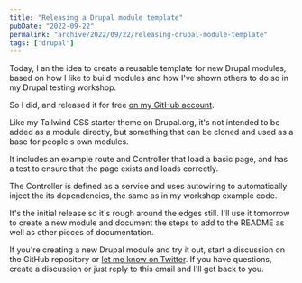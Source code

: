 ```yaml
---
title: "Releasing a Drupal module template"
pubDate: "2022-09-22"
permalink: "archive/2022/09/22/releasing-drupal-module-template"
tags: ["drupal"]
---
```


Today, I an the idea to create a reusable template for new Drupal modules, based on how I like to build modules and how I've shown others to do so in my Drupal testing workshop.

So I did, and released it for free [on my GitHub account](https://github.com/opdavies/drupal-module-template).

Like my Tailwind CSS starter theme on Drupal.org, it's not intended to be added as a module directly, but something that can be cloned and used as a base for people's own modules.

It includes an example route and Controller that load a basic page, and has a test to ensure that the page exists and loads correctly.

The Controller is defined as a service and uses autowiring to automatically inject the its dependencies, the same as in my workshop example code.

It's the initial release so it's rough around the edges still. I'll use it tomorrow to create a new module and document the steps to add to the README as well as other pieces of documentation.

If you're creating a new Drupal module and try it out, start a discussion on the GitHub repository or [let me know on Twitter](https://twitter.com/opdavies). If you have questions, create a discussion or just reply to this email and I'll get back to you.
